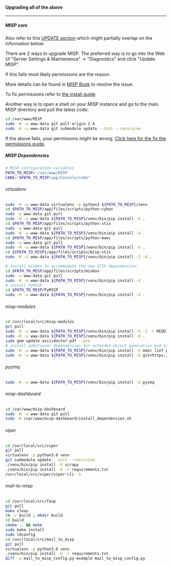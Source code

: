 #### Upgrading all of the above
-----------------------

##### MISP core

Also refer to this [UPDATE section](../UPDATE/) which might partially overlap on the information below.

There are 2 ways to upgrade MISP.
The preferred way is to go into the Web UI "Server Settings & Maintenance" -> "Diagnostics" and click "Update MISP".

If this fails most likely permissions are the reason.

More details can be found in [MISP Book](https://www.circl.lu/doc/misp/faq/#update-misp-fails) to resolve the issue.

To fix permissions refer to [the install guide](https://misp.github.io/MISP/INSTALL.ubuntu1804#5-set-the-permissions).

Another way is to open a shell on your MISP instance and go to the main MISP directory and pull the latest code:

```bash
cd /var/www/MISP
sudo -H -u www-data git pull origin 2.4
sudo -H -u www-data git submodule update --init --recursive
```

If the above fails, your permissons might be wrong. [Click here for the fix the permissions guide](https://misp.github.io/MISP/INSTALL.ubuntu1804#5-set-the-permissions).

##### MISP Dependencies

```bash
# MISP configuration variables
PATH_TO_MISP='/var/www/MISP'
CAKE="$PATH_TO_MISP/app/Console/cake"
```

###### virtualenv


```bash
sudo -H -u www-data virtualenv -p python3 ${PATH_TO_MISP}/venv
cd $PATH_TO_MISP/app/files/scripts/python-cybox
sudo -u www-data git pull
sudo -H -u www-data ${PATH_TO_MISP}/venv/bin/pip install -U .
cd $PATH_TO_MISP/app/files/scripts/python-stix
sudo -u www-data git pull
sudo -H -u www-data ${PATH_TO_MISP}/venv/bin/pip install -U .
cd $PATH_TO_MISP/app/files/scripts/python-maec
sudo -u www-data git pull
sudo -H -u www-data ${PATH_TO_MISP}/venv/bin/pip install -U .
cd ${PATH_TO_MISP}/app/files/scripts/misp-stix
sudo -H -u www-data ${PATH_TO_MISP}/venv/bin/pip install -I -U .

# install mixbox to accommodate the new STIX dependencies:
cd $PATH_TO_MISP/app/files/scripts/mixbox
sudo -u www-data git pull
sudo -H -u www-data ${PATH_TO_MISP}/venv/bin/pip install -U .
# install PyMISP
cd $PATH_TO_MISP/PyMISP
sudo -H -u www-data ${PATH_TO_MISP}/venv/bin/pip install -U .
```

###### misp-modules

```bash
cd /usr/local/src/misp-modules
git pull
sudo -H -u www-data ${PATH_TO_MISP}/venv/bin/pip install -U -I -r REQUIREMENTS
sudo -H -u www-data ${PATH_TO_MISP}/venv/bin/pip install -U .
sudo gem update asciidoctor-pdf --pre
# install additional dependencies for extended object generation and extraction
sudo -H -u www-data ${PATH_TO_MISP}/venv/bin/pip install -U maec lief python-magic pathlib
sudo -H -u www-data ${PATH_TO_MISP}/venv/bin/pip install -U git+https://github.com/kbandla/pydeep.git
```

###### pyzmq

```bash
sudo -H -u www-data ${PATH_TO_MISP}/venv/bin/pip install -U pyzmq
```

###### misp-dashboard

```bash
cd /var/www/misp-dashboard
sudo -H -u www-data git pull
sudo -H /var/www/misp-dashboard/install_dependencies.sh
```

###### viper

```bash
cd /usr/local/src/viper
git pull
virtualenv -p python3.6 venv
git submodule update --init --recursive
./venv/bin/pip install -U scrapy
./venv/bin/pip install -U -r requirements.txt
/usr/local/src/viper/viper-cli -h
```

###### mail-to-misp

```bash
cd /usr/local/src/faup
git pull
make clean
rm -r build ; mkdir build
cd build
cmake .. && make
sudo make install
sudo ldconfig
cd /usr/local/src/mail_to_misp
git pull
virtualenv -p python3.6 venv
./venv/bin/pip install -U -r requirements.txt
diff -u mail_to_misp_config.py-example mail_to_misp_config.py
```
